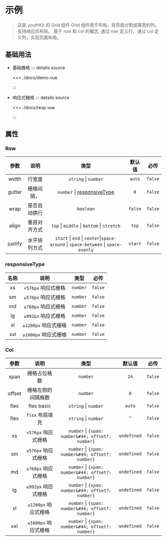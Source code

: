 <script setup>
import demo from './docs/demo.vue';
import resp from './docs/resp.vue';

</script>

# 示例

> 这是 youthKit 的 Grid 组件
> Grid 组件用于布局，将页面分割成等宽的列，支持响应式布局。
> 基于 row 和 col 的概念, 通过 row 定义行，通过 col 定义列，实现页面布局。

## 基础用法

- 基础栅格
  <demo />
  ::: details source

  <<< ./docs/demo.vue

  :::

- 响应式栅格
  <resp />
  ::: details source

  <<< ./docs/resp.vue

  :::

## 属性

### Row

|  参数   | 说明 <img width=20/> |                               类型 <img width=300/>                               | 默认值  |  必传   |
| :-----: | :------------------: | :-------------------------------------------------------------------------------: | :-----: | :-----: |
|  width  |        行宽度        |                               `string` \| `number`                                | `auto`  | `false` |
| gutter  |      栅格间隔，      |                   `number` \| [responsiveType](#responsivetype)                   |   `0`   | `false` |
|  wrap   |     是否自动换行     |                                     `boolean`                                     | `false` | `false` |
|  align  |     垂直对齐方式     |                    `top` \| `middle` \| `bottom` \| `stretch`                     |  `top`  | `false` |
| justify |     水平排列方式     | `start` \| `end` \| `center`\|`space-around` \| `space-between` \| `space-evenly` | `start` | `false` |

### responsiveType

| 名称 |         说明         |   类型   |  必传   |
| :--: | :------------------: | :------: | :-----: |
|  xs  | `<576px` 响应式栅格  | `number` | `false` |
|  sm  | `≥576px` 响应式栅格  | `number` | `false` |
|  md  | `≥768px` 响应式栅格  | `number` | `false` |
|  lg  | `≥992px` 响应式栅格  | `number` | `false` |
|  xl  | `≥1200px` 响应式栅格 | `number` | `false` |
| xxl  | `≥1600px` 响应式栅格 | `number` | `false` |

### Col

|  参数  |         说明         |                       类型                        |   默认值    |  必传   |
| :----: | :------------------: | :-----------------------------------------------: | :---------: | :-----: |
|  span  |     栅格占位格数     |                     `number`                      |    `24`     | `false` |
| offset |  栅格左侧的间隔格数  |                     `number`                      |     `0`     | `false` |
|  flex  |      flex basic      |               `string` \| `number`                |   `auto`    | `false` |
|  flex  |   `flex` 布局填充    |               `string` \| `number`                |     ''      | `false` |
|   xs   | `<576px` 响应式栅格  | `number` \| `{span: number&#44; offset?: number}` | `undefined` | `false` |
|   sm   | `≥576px` 响应式栅格  | `number` \| `{span: number&#44; offset?: number}` | `undefined` | `false` |
|   md   | `≥768px` 响应式栅格  | `number` \| `{span: number&#44; offset?: number}` | `undefined` | `false` |
|   lg   | `≥992px` 响应式栅格  | `number` \| `{span: number&#44; offset?: number}` | `undefined` | `false` |
|   xl   | `≥1200px` 响应式栅格 | `number` \| `{span: number&#44; offset?: number}` | `undefined` | `false` |
|  xxl   | `≥1600px` 响应式栅格 | `number` \| `{span: number&#44; offset?: number}` | `undefined` | `false` |
